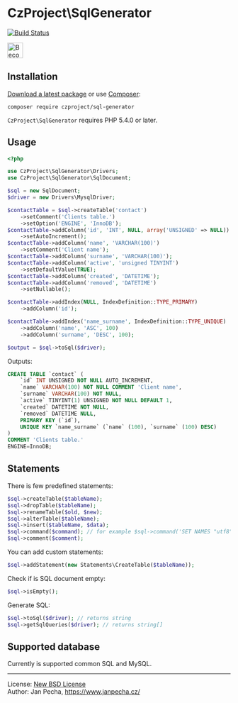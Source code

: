 
# CzProject\SqlGenerator

[![Build Status](https://travis-ci.org/czproject/sql-generator.svg?branch=master)](https://travis-ci.org/czproject/sql-generator)

<a href="https://www.patreon.com/bePatron?u=9680759"><img src="https://c5.patreon.com/external/logo/become_a_patron_button.png" alt="Become a Patron!" height="35"></a>


Installation
------------

[Download a latest package](https://github.com/czproject/sql-generator/releases) or use [Composer](http://getcomposer.org/):

```
composer require czproject/sql-generator
```

`CzProject\SqlGenerator` requires PHP 5.4.0 or later.


## Usage

``` php
<?php

use CzProject\SqlGenerator\Drivers;
use CzProject\SqlGenerator\SqlDocument;

$sql = new SqlDocument;
$driver = new Drivers\MysqlDriver;

$contactTable = $sql->createTable('contact')
	->setComment('Clients table.')
	->setOption('ENGINE', 'InnoDB');
$contactTable->addColumn('id', 'INT', NULL, array('UNSIGNED' => NULL))
	->setAutoIncrement();
$contactTable->addColumn('name', 'VARCHAR(100)')
	->setComment('Client name');
$contactTable->addColumn('surname', 'VARCHAR(100)');
$contactTable->addColumn('active', 'unsigned TINYINT')
	->setDefaultValue(TRUE);
$contactTable->addColumn('created', 'DATETIME');
$contactTable->addColumn('removed', 'DATETIME')
	->setNullable();

$contactTable->addIndex(NULL, IndexDefinition::TYPE_PRIMARY)
	->addColumn('id');

$contactTable->addIndex('name_surname', IndexDefinition::TYPE_UNIQUE)
	->addColumn('name', 'ASC', 100)
	->addColumn('surname', 'DESC', 100);

$output = $sql->toSql($driver);
```

Outputs:

``` sql
CREATE TABLE `contact` (
	`id` INT UNSIGNED NOT NULL AUTO_INCREMENT,
	`name` VARCHAR(100) NOT NULL COMMENT 'Client name',
	`surname` VARCHAR(100) NOT NULL,
	`active` TINYINT(1) UNSIGNED NOT NULL DEFAULT 1,
	`created` DATETIME NOT NULL,
	`removed` DATETIME NULL,
	PRIMARY KEY (`id`),
	UNIQUE KEY `name_surname` (`name` (100), `surname` (100) DESC)
)
COMMENT 'Clients table.'
ENGINE=InnoDB;
```


## Statements

There is few predefined statements:

```php
$sql->createTable($tableName);
$sql->dropTable($tableName);
$sql->renameTable($old, $new);
$sql->alterTable($tableName);
$sql->insert($tableName, $data);
$sql->command($command); // for example $sql->command('SET NAMES "utf8"');
$sql->comment($comment);
```

You can add custom statements:

```php
$sql->addStatement(new Statements\CreateTable($tableName));
```

Check if is SQL document empty:

```php
$sql->isEmpty();
```

Generate SQL:

```php
$sql->toSql($driver); // returns string
$sql->getSqlQueries($driver); // returns string[]
```

## Supported database

Currently is supported common SQL and MySQL.


------------------------------

License: [New BSD License](license.md)
<br>Author: Jan Pecha, https://www.janpecha.cz/
